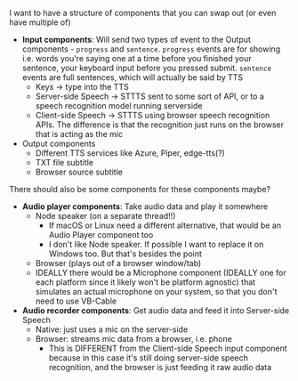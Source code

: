 I want to have a structure of components that you can swap out (or even have multiple of)

- **Input components**: Will send two types of event to the Output components - `progress` and `sentence`. `progress` events are for showing i.e. words you're saying one at a time before you finished your sentence, your keyboard input before you pressed submit. `sentence` events are full sentences, which will actually be said by TTS
    - Keys → type into the TTS
    - Server-side Speech → STTTS sent to some sort of API, or to a speech recognition model running serverside
    - Client-side Speech → STTTS using browser speech recognition APIs. The difference is that the recognition just runs on the browser that is acting as the mic
- Output components
    - Different TTS services like Azure, Piper, edge-tts(?)
    - TXT file subtitle
    - Browser source subtitle

There should also be some components for these components maybe?
- **Audio player components**: Take audio data and play it somewhere
    - Node speaker (on a separate thread!!)
        - If macOS or Linux need a different alternative, that would be an Audio Player component too
        - I don't like Node speaker. If possible I want to replace it on Windows too. But that's besides the point
    - Browser (plays out of a browser window/tab)
    - IDEALLY there would be a Microphone component (IDEALLY one for each platform since it likely won't be platform agnostic) that simulates an actual microphone on your system, so that you don't need to use VB-Cable
- **Audio recorder components**: Get audio data and feed it into Server-side Speech
    - Native: just uses a mic on the server-side
    - Browser: streams mic data from a browser, i.e. phone
        - This is DIFFERENT from the Client-side Speech input component because in this case it's still doing server-side speech recognition, and the browser is just feeding it raw audio data